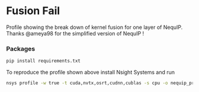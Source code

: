 # Fusion Fail

Profile showing the break down of kernel fusion for one layer of NequIP. Thanks @ameya98 for the simplified version of NequIP !



### Packages

```bash
pip install requirements.txt
```

To reproduce the profile shown above install Nsight Systems and run

```bash
nsys profile -w true -t cuda,nvtx,osrt,cudnn,cublas -s cpu -o nequip_profile -f true --cudabacktrace=true -x true python train.py
```